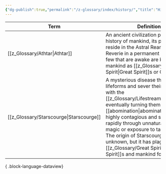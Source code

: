 ```yaml
---
{"dg-publish":true,"permalink":"/z-glossary/index/history/","title":"History","contentClasses":"h-line hr-no-icon","tags":["GlossaryIndex/Topic"],"dgShowInlineTitle":true,"noteIcon":""}
---
```



| Term                                       | Definition                                                                                                                                                                                                                                                                                                                                                                       | Topic                                                                                                       | Related                                                                                                           |
| ------------------------------------------ | -------------------------------------------------------------------------------------------------------------------------------------------------------------------------------------------------------------------------------------------------------------------------------------------------------------------------------------------------------------------------------- | ----------------------------------------------------------------------------------------------------------- | ----------------------------------------------------------------------------------------------------------------- |
| [[z_Glossary/Athtar\|Athtar]]           | An ancient civilization predate the history of mankind, its people now reside in the Astral Ream in the Reverie in a permanent slumber. The few that are awake are known to mankind as [[z_Glossary/Great Spirit\|Great Spirit]]s or Gods.                                                                                                                                                                | <ul><li>[[z_Glossary/Index/History.md\\|History]]</li></ul>                                                 | <ul><li>[[z_Glossary/Great Spirit.md\\|Great Spirit]]</li><li>[[z_Glossary/Lifestream.md\\|Lifestream]]</li></ul> |
| [[z_Glossary/Starscourge\|Starscourge]] | A mysterious disease that infects lifeforms and sever their connection with the [[z_Glossary/Lifestream\|Lifestream]], eventually turning them into powerful [[abomination\|abomination]]s. It is highly contagious and spreads rapidly through unnatural use of magic or exposure to tainted aether. The origin of Starscourge remains unknown, but it has plagued both the [[z_Glossary/Great Spirit\|Great Spirit]]s and mankind for eons. | <ul><li>[[z_Glossary/Index/History.md\\|History]]</li><li>[[z_Glossary/Index/Occult.md\\|Occult]]</li></ul> | <ul></ul>                                                                                                         |

{ .block-language-dataview}
